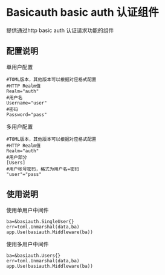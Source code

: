 # Basicauth basic auth 认证组件
提供通过http basic auth 认证请求功能的组件


## 配置说明

单用户配置

    #TOML版本，其他版本可以根据对应格式配置
    #HTTP Realm值
    Realm="auth"
    #用户名
	Username="user"
    #密码
	Password="pass"

多用户配置

    #TOML版本，其他版本可以根据对应格式配置
    #HTTP Realm值
    Realm="auth"
    #用户部分
    [Users]
    #用户帐号密码，格式为用户名=密码
    "user"="pass"

## 使用说明

使用单用户中间件

    ba=&basiauth.SingleUser{}
    err=toml.Unmarshal(data,ba)
    app.Use(basiauth.Middleware(ba))

使用多用户中间件

    ba=&basiauth.Users{}
    err=toml.Unmarshal(data,ba)
    app.Use(basiauth.Middleware(ba))
